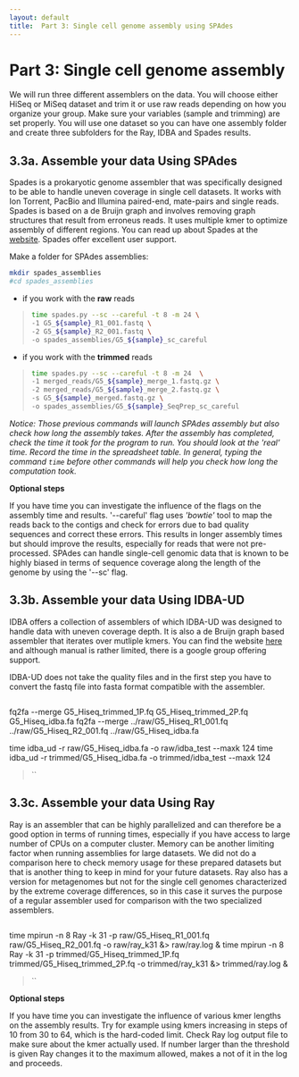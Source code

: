 ```yaml
---
layout: default
title:  Part 3: Single cell genome assembly using SPAdes
---
```


# Part 3: Single cell genome assembly

We will run three different assemblers on the data. You will choose either HiSeq or MiSeq dataset and trim it or use raw reads depending on how you organize your group. Make sure your variables (sample and trimming) are set properly. You will use one dataset so you can have one assembly folder and create three subfolders for the Ray, IDBA and Spades results. 

## 3.3a. Assemble your data Using SPAdes

Spades is a prokaryotic genome assembler that was specifically designed to be able to handle uneven coverage in single cell datasets. It works with Ion Torrent, PacBio and Illumina paired-end, mate-pairs and single reads. Spades is based on a de Bruijn graph and involves removing graph structures that result from erroneus reads. It uses multiple kmer to optimize assembly of different regions. You can read up about Spades at the [website](http://bioinf.spbau.ru/spades). Spades offer excellent user support.

Make a folder for SPAdes assemblies: 

```sh
mkdir spades_assemblies
#cd spades_assemblies
```

* if you work with the **raw** reads  
>```sh
>time spades.py --sc --careful -t 8 -m 24 \
>-1 G5_${sample}_R1_001.fastq \
>-2 G5_${sample}_R2_001.fastq \
>-o spades_assemblies/G5_${sample}_sc_careful
>```

* if you work with the **trimmed** reads  
>```sh
>time spades.py --sc --careful -t 8 -m 24  \
>-1 merged_reads/G5_${sample}_merge_1.fastq.gz \
>-2 merged_reads/G5_${sample}_merge_2.fastq.gz \
>-s G5_${sample}_merged.fastq.gz \
>-o spades_assemblies/G5_${sample}_SeqPrep_sc_careful
>```


*Notice: Those previous commands will launch SPAdes assembly but also check how long the assembly takes. After the assembly has completed, check the time it took for the program to run. You should look at the 'real' time. 
Record the time in the spreadsheet table.
In general, typing the command ```time``` before other commands will help you check how long the computation took.*

**Optional steps** 

If you have time you can investigate the influence of the flags on the assembly time and results. '--careful' flag uses *'bowtie'* tool to map the reads back to the contigs and check for errors due to bad quality sequences and correct these errors. This results in longer assembly times but should improve the results, especially for reads that were not pre-processed. SPAdes can handle single-cell genomic data that is known to be highly biased in terms of sequence coverage along the length of the genome by using the '--sc' flag.


## 3.3b. Assemble your data Using IDBA-UD

IDBA offers a collection of assemblers of which IDBA-UD was designed to handle data with uneven coverage depth. It is also a de Bruijn graph based assembler that iterates over mutliple kmers. You can find the website [here](http://i.cs.hku.hk/~alse/hkubrg/projects/idba_ud/) and although manual is rather limited, there is a google group offering support. 

IDBA-UD does not take the quality files and in the first step you have to convert the fastq file into fasta format compatible with the assembler.

>```sh
fq2fa --merge G5_Hiseq_trimmed_1P.fq G5_Hiseq_trimmed_2P.fq G5_Hiseq_idba.fa
fq2fa --merge ../raw/G5_Hiseq_R1_001.fq ../raw/G5_Hiseq_R2_001.fq ../raw/G5_Hiseq_idba.fa

time idba_ud -r raw/G5_Hiseq_idba.fa -o raw/idba_test --maxk 124 
time idba_ud -r trimmed/G5_Hiseq_idba.fa -o trimmed/idba_test --maxk 124
>``

## 3.3c. Assemble your data Using Ray

Ray is an assembler that can be highly parallelized and can therefore be a good option in terms of running times, especially if you have access to large number of CPUs on a computer cluster. Memory can be another limiting factor when running assemblies for large datasets. We did not do a comparison here to check memory usage for these prepared datasets but that is another thing to keep in mind for your future datasets. Ray also has a version for metagenomes but not for the single cell genomes characterized by the extreme coverage differences, so in this case it surves the purpose of a regular assembler used for comparison with the two specialized assemblers.


>```sh
time mpirun -n 8 Ray -k 31 -p raw/G5_Hiseq_R1_001.fq raw/G5_Hiseq_R2_001.fq -o raw/ray_k31 &> raw/ray.log & 
time mpirun -n 8 Ray -k 31 -p trimmed/G5_Hiseq_trimmed_1P.fq trimmed/G5_Hiseq_trimmed_2P.fq -o trimmed/ray_k31 &> trimmed/ray.log & 

>``


**Optional steps** 

If you have time you can investigate the influence of various kmer lengths on the assembly results. Try for example using kmers increasing in steps of 10 from 30 to 64, which is the hard-coded limit. Check Ray log output file to make sure about the kmer actually used. If number larger than the threshold is given Ray changes it to the maximum allowed, makes a not of it in the log and proceeds. 













